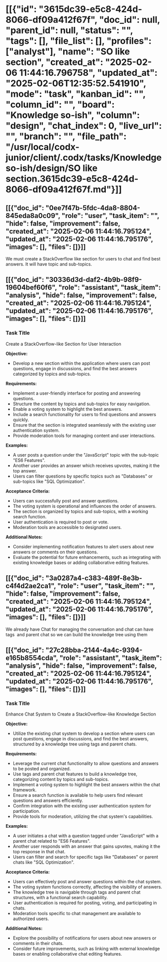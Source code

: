 # [[{"id": "3615dc39-e5c8-424d-8066-df09a412f67f", "doc_id": null, "parent_id": null, "status": "", "tags": [], "file_list": [], "profiles": ["analyst"], "name": "SO like section", "created_at": "2025-02-06 11:44:16.796758", "updated_at": "2025-02-06T12:35:52.541910", "mode": "task", "kanban_id": "", "column_id": "", "board": "Knowledge so-ish", "column": "design", "chat_index": 0, "live_url": "", "branch": "", "file_path": "/usr/local/codx-junior/client/.codx/tasks/Knowledge so-ish/design/SO like section.3615dc39-e5c8-424d-8066-df09a412f67f.md"}]]
## [[{"doc_id": "0ee7f47b-5fdc-4da8-8804-845eda8a0c09", "role": "user", "task_item": "", "hide": false, "improvement": false, "created_at": "2025-02-06 11:44:16.795124", "updated_at": "2025-02-06 11:44:16.795176", "images": [], "files": []}]]
We must create a StackOverflow like section for users to chat and find best answers. It will have topic and sub-topics.
## [[{"doc_id": "30336d3d-daf2-4b9b-98f9-19604bef60f6", "role": "assistant", "task_item": "analysis", "hide": false, "improvement": false, "created_at": "2025-02-06 11:44:16.795124", "updated_at": "2025-02-06 11:44:16.795176", "images": [], "files": []}]]
### Task Title

Create a StackOverflow-like Section for User Interaction

**Objective:**
- Develop a new section within the application where users can post questions, engage in discussions, and find the best answers categorized by topics and sub-topics.

**Requirements:**
- Implement a user-friendly interface for posting and answering questions.
- Structure the content by topics and sub-topics for easy navigation.
- Enable a voting system to highlight the best answers.
- Include a search functionality for users to find questions and answers quickly.
- Ensure that the section is integrated seamlessly with the existing user authentication system.
- Provide moderation tools for managing content and user interactions.

**Examples:**
- A user posts a question under the "JavaScript" topic with the sub-topic "ES6 Features".
- Another user provides an answer which receives upvotes, making it the top answer.
- Users can filter questions by specific topics such as "Databases" or sub-topics like "SQL Optimization".

**Acceptance Criteria:**
- Users can successfully post and answer questions.
- The voting system is operational and influences the order of answers.
- The section is organized by topics and sub-topics, with a working search function.
- User authentication is required to post or vote.
- Moderation tools are accessible to designated users.

**Additional Notes:**
- Consider implementing notification features to alert users about new answers or comments on their questions.
- Evaluate the potential for future enhancements, such as integrating with existing knowledge bases or adding collaborative editing features.
## [[{"doc_id": "3a0287a4-c383-489f-8e3b-c4f4d2ae2ca1", "role": "user", "task_item": "", "hide": false, "improvement": false, "created_at": "2025-02-06 11:44:16.795124", "updated_at": "2025-02-06 11:44:16.795176", "images": [], "files": []}]]
We already have Chat for managing the conversation and chat can have tags  and parent chat so we can build the knowledge tree using them
## [[{"doc_id": "27c28bba-2144-4a4c-9394-e165b8554cda", "role": "assistant", "task_item": "analysis", "hide": false, "improvement": false, "created_at": "2025-02-06 11:44:16.795124", "updated_at": "2025-02-06 11:44:16.795176", "images": [], "files": []}]]
### Task Title

Enhance Chat System to Create a StackOverflow-like Knowledge Section

**Objective:**
- Utilize the existing chat system to develop a section where users can post questions, engage in discussions, and find the best answers, structured by a knowledge tree using tags and parent chats.

**Requirements:**
- Leverage the current chat functionality to allow questions and answers to be posted and organized.
- Use tags and parent chat features to build a knowledge tree, categorizing content by topics and sub-topics.
- Implement a voting system to highlight the best answers within the chat framework.
- Ensure a search function is available to help users find relevant questions and answers efficiently.
- Confirm integration with the existing user authentication system for participation.
- Provide tools for moderation, utilizing the chat system's capabilities.

**Examples:**
- A user initiates a chat with a question tagged under "JavaScript" with a parent chat related to "ES6 Features".
- Another user responds with an answer that gains upvotes, making it the top response in that chat.
- Users can filter and search for specific tags like "Databases" or parent chats like "SQL Optimization".

**Acceptance Criteria:**
- Users can effectively post and answer questions within the chat system.
- The voting system functions correctly, affecting the visibility of answers.
- The knowledge tree is navigable through tags and parent chat structures, with a functional search capability.
- User authentication is required for posting, voting, and participating in chats.
- Moderation tools specific to chat management are available to authorized users.

**Additional Notes:**
- Explore the possibility of notifications for users about new answers or comments in their chats.
- Consider future improvements, such as linking with external knowledge bases or enabling collaborative chat editing features.